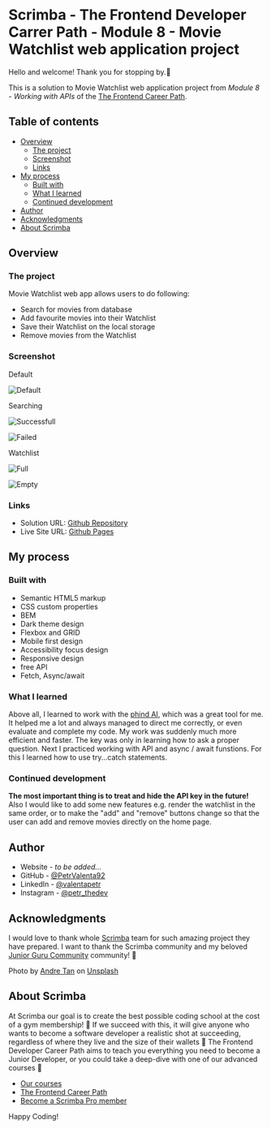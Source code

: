 # Scrimba - The Frontend Developer Carrer Path - Module 8 - Movie Watchlist web application project

Hello and welcome! Thank you for stopping by.🤠

This is a solution to Movie Watchlist web application project from _Module 8 - Working with APIs_ of the [The Frontend Career Path](https://scrimba.com/learn/frontend).

## Table of contents

- [Overview](#overview)
  - [The project](#the-challenge)
  - [Screenshot](#screenshot)
  - [Links](#links)
- [My process](#my-process)
  - [Built with](#built-with)
  - [What I learned](#what-i-learned)
  - [Continued development](#continued-development)
- [Author](#author)
- [Acknowledgments](#acknowledgments)
- [About Scrimba](#about-scrimba)

## Overview

### The project

Movie Watchlist web app allows users to do following:

- Search for movies from database
- Add favourite movies into their Watchlist
- Save their Watchlist on the local storage
- Remove movies from the Watchlist

### Screenshot

Default

![Default](./images/screenshots/default.png)

Searching

![Successfull](./images/screenshots/searching_success.png)

![Failed](./images/screenshots/searching_fail.png)

Watchlist

![Full](./images/screenshots/watchlist_full.png)

![Empty](./images/screenshots/watchlist_empty.png)

### Links

- Solution URL: [Github Repository](https://github.com/PetrValenta92/movie-watchlist)
- Live Site URL: [Github Pages](https://petrvalenta92.github.io/movie-watchlist/)

## My process

### Built with

- Semantic HTML5 markup
- CSS custom properties
- BEM
- Dark theme design
- Flexbox and GRID
- Mobile first design
- Accessibility focus design
- Responsive design
- free API
- Fetch, Async/await

### What I learned

Above all, I learned to work with the [phind AI](https://www.phind.com/), which was a great tool for me. It helped me a lot and always managed to direct me correctly, or even evaluate and complete my code. My work was suddenly much more efficient and faster. The key was only in learning how to ask a proper question. Next I practiced working with API and async / await funstions. For this I learned how to use try...catch statements.

### Continued development

**The most important thing is to treat and hide the API key in the future!** Also I would like to add some new features e.g. render the watchlist in the same order, or to make the "add" and "remove" buttons change so that the user can add and remove movies directly on the home page.

## Author

- Website - _to be added..._
- GitHub - [@PetrValenta92](https://github.com/PetrValenta92)
- LinkedIn - [@valentapetr](https://www.linkedin.com/in/valentapetr/)
- Instagram - [@petr_thedev](https://www.instagram.com/petr_thedev/)

## Acknowledgments

I would love to thank whole [Scrimba](https://scrimba.com) team for such amazing project they have prepared.
I want to thank the Scrimba community and my beloved [Junior Guru Community](https://junior.guru/) community! 🐣

Photo by <a href="https://unsplash.com/@andredantan19?utm_content=creditCopyText&utm_medium=referral&utm_source=unsplash">Andre Tan</a> on <a href="https://unsplash.com/photos/black-and-white-photo-frame-on-white-wall-THJJRUhNlEc?utm_content=creditCopyText&utm_medium=referral&utm_source=unsplash">Unsplash</a>

## About Scrimba

At Scrimba our goal is to create the best possible coding school at the cost of a gym membership! 💜
If we succeed with this, it will give anyone who wants to become a software developer a realistic shot at succeeding, regardless of where they live and the size of their wallets 🎉
The Frontend Developer Career Path aims to teach you everything you need to become a Junior Developer, or you could take a deep-dive with one of our advanced courses 🚀

- [Our courses](https://scrimba.com/allcourses)
- [The Frontend Career Path](https://scrimba.com/learn/frontend)
- [Become a Scrimba Pro member](https://scrimba.com/pricing)

Happy Coding!
